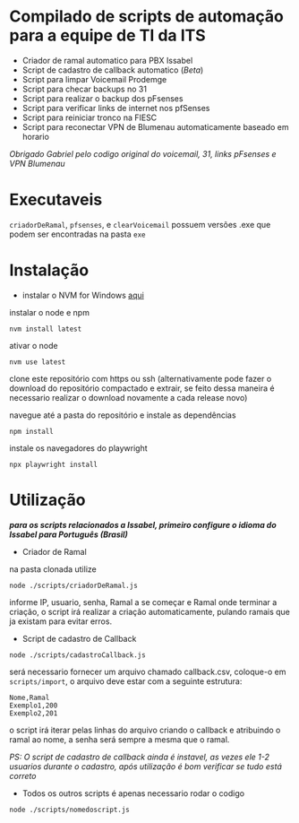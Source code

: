 # Compilado de scripts de automação para a equipe de TI da ITS
- Criador de ramal automatico para PBX Issabel
- Script de cadastro de callback automatico (_Beta_)
- Script para limpar Voicemail Prodemge
- Script para checar backups no 31
- Script para realizar o backup dos pFsenses
- Script para verificar links de internet nos pfSenses
- Script para reiniciar tronco na FIESC
- Script para reconectar VPN de Blumenau automaticamente baseado em horario

_Obrigado Gabriel pelo codigo original do voicemail, 31, links pFsenses e VPN Blumenau_
# Executaveis

`criadorDeRamal`, `pfsenses`, e `clearVoicemail` possuem versões .exe que podem ser encontradas na pasta `exe`

# Instalação

- instalar o NVM for Windows [aqui](https://github.com/coreybutler/nvm-windows/releases/download/1.2.2/nvm-setup.exe)

instalar o node e npm
```
nvm install latest
```
  ativar o node
```
nvm use latest
```
  clone este repositório com https ou ssh
  (alternativamente pode fazer o download do repositório compactado e extrair, se feito dessa maneira é necessario realizar o download novamente a cada release novo)

  navegue até a pasta do repositório e instale as dependências
```
npm install
```
  instale os navegadores do playwright
```
npx playwright install
```
# Utilização

_**para os scripts relacionados a Issabel, primeiro configure o idioma do Issabel para Português (Brasil)**_

- Criador de Ramal

na pasta clonada utilize
```
node ./scripts/criadorDeRamal.js
```
informe IP, usuario, senha, Ramal a se começar e Ramal onde terminar a criação, o script irá realizar a criação automaticamente, pulando ramais que ja existam para evitar erros.

- Script de cadastro de Callback
```
node ./scripts/cadastroCallback.js
```

será necessario fornecer um arquivo chamado callback.csv, coloque-o em `scripts/import`, o arquivo deve estar com a seguinte estrutura:
```
Nome,Ramal
Exemplo1,200
Exemplo2,201
```

o script irá iterar pelas linhas do arquivo criando o callback e atribuindo o ramal ao nome, a senha será sempre a mesma que o ramal.

_PS: O script de cadastro de callback ainda é instavel, as vezes ele 1-2 usuarios durante o cadastro, após utilização é bom verificar se tudo está correto_

- Todos os outros scripts é apenas necessario rodar o codigo
```
node ./scripts/nomedoscript.js
```

